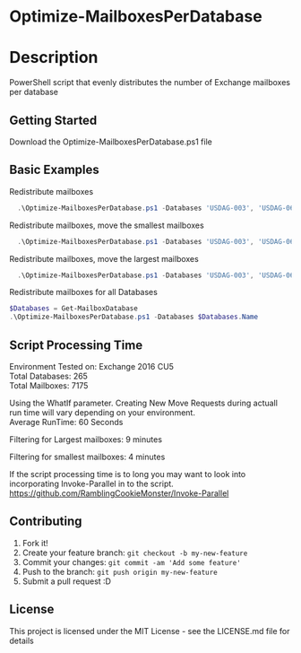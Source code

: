 # Optimize-MailboxesPerDatabase

# Description

PowerShell script that evenly distributes the number of Exchange mailboxes per database

## Getting Started

Download the Optimize-MailboxesPerDatabase.ps1 file

## Basic Examples
Redistribute mailboxes  
```powershell
  .\Optimize-MailboxesPerDatabase.ps1 -Databases 'USDAG-003', 'USDAG-062', 'USDAG-262'  
```
Redistribute mailboxes, move the smallest mailboxes  
```powershell
  .\Optimize-MailboxesPerDatabase.ps1 -Databases 'USDAG-003', 'USDAG-062', 'USDAG-262' -BySize Smallest  
```
Redistribute mailboxes, move the largest mailboxes
```powershell
  .\Optimize-MailboxesPerDatabase.ps1 -Databases 'USDAG-003', 'USDAG-062', 'USDAG-262' -BySize Largest  
``` 
Redistribute mailboxes for all Databases 
```powershell
$Databases = Get-MailboxDatabase  
.\Optimize-MailboxesPerDatabase.ps1 -Databases $Databases.Name  
```
## Script Processing Time

Environment Tested on: Exchange 2016 CU5    
Total Databases: 265  
Total Mailboxes: 7175  

Using the WhatIf parameter. Creating New Move Requests during actuall run time will vary depending on your environment.  
Average RunTime: 60 Seconds  

Filtering for Largest mailboxes: 9 minutes  

Filtering for smallest mailboxes: 4 minutes  

If the script processing time is to long you may want to look into incorporating Invoke-Parallel in to the script.   https://github.com/RamblingCookieMonster/Invoke-Parallel

## Contributing

1. Fork it!
2. Create your feature branch: `git checkout -b my-new-feature`
3. Commit your changes: `git commit -am 'Add some feature'`
4. Push to the branch: `git push origin my-new-feature`
5. Submit a pull request :D

## License

This project is licensed under the MIT License - see the LICENSE.md file for details


